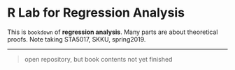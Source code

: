 # R Lab for Regression Analysis

This is `bookdown` of **regression analysis**. Many parts are about theoretical proofs. Note taking STA5017, SKKU, spring2019.

***

> open repository, but book contents not yet finished
